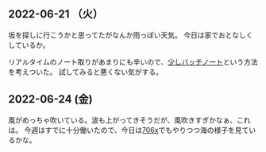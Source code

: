 ## 2022-06-21 （火）

坂を探しに行こうかと思ってたがなんか雨っぽい天気。
今日は家でおとなしくしているか。

リアルタイムのノート取りがあまりにも辛いので、[少しバッチノート](少しバッチノート.md)という方法を考えついた。
試してみると悪くない気がする。

## 2022-06-24 (金)

風がめっちゃ吹いている。波も上がってきそうだが、風吹きすぎかなぁ、これは。
今週はすでに十分働いたので、今日は[706x](706x.md)でもやりつつ海の様子を見ているかな。